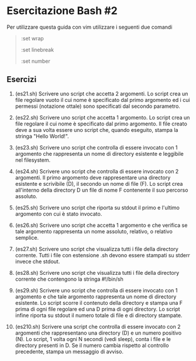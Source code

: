 # Esercitazione Bash #2
Per utilizzare questa guida con vim utilizzare i seguenti due comandi 

>:set wrap 
>
>:set linebreak
>
>:set number

## Esercizi
01. (es21.sh) Scrivere uno script che accetta 2 argomenti. Lo script crea un file regolare vuoto il cui nome è specificato dal primo argomento ed i cui permessi (notazione ottale) sono specificati dal secondo parametro.

02. (es22.sh) Scrivere uno script che accetta 1 argomento. Lo script crea un file regolare il cui nome è specificato dal primo argomento. Il file creato deve a sua volta essere uno script che, quando eseguito, stampa la stringa "Hello World!".

03. (es23.sh) Scrivere uno script che controlla di essere invocato con 1 argomento che rappresenta un nome di directory esistente e leggibile nel filesystem.

04. (es24.sh) Scrivere uno script che controlla di essere invocato con 2 argomenti. Il primo argomento deve rappresentare una directory esistente e scrivibile (D), il secondo un nome di file (F). Lo script crea all'interno della directory D un file di nome F contenente il suo percorso assoluto.

05. (es25.sh) Scrivere uno script che riporta su stdout il primo e l'ultimo argomento con cui è stato invocato.

06. (es26.sh) Scrivere uno script che accetta 1 argomento e che verifica se tale argomento rappresenta un nome assoluto, relativo, o relativo semplice.

07. (es27.sh) Scrivere uno script che visualizza tutti i file della directory corrente. Tutti i file con estensione .sh devono essere stampati su stderr invece che stdout. 

08. (es28.sh) Scrivere uno script che visualizza tutti i file della directory corrente che contengono la stringa #!/bin/sh

09. (es29.sh) Scrivere uno script che controlla di essere invocato con 1 argomento e che tale argomento rappresenta un nome di directory esistente. Lo script scorre il contenuto della directory e stampa una F prima di ogni file regolare ed una D prima di ogni directory. Lo script infine riporta su stdout il numero totale di file e di directory stampate.

10. (es210.sh) Scrivere una script che controlla di essere invocato con 2 argomenti che rappresentano una directory (D) e un numero positivo (N). Lo script, 1 volta ogni N secondi (vedi sleep), conta i file e le directory presenti in D. Se il numero cambia rispetto al controllo precedente, stampa un messaggio di avviso.




